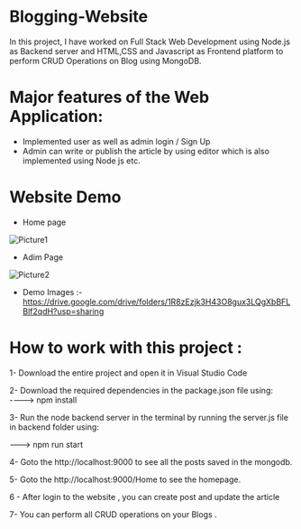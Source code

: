 # Blogging-Website
In this project, I have worked on Full Stack Web Development using Node.js as Backend server and HTML,CSS and Javascript as Frontend platform to perform CRUD Operations on Blog using MongoDB.


# Major features of the Web Application:
* Implemented user as well as admin login / Sign Up 
* Admin can write or publish the article by using editor which is also implemented using Node js etc.


# Website Demo

* Home page

![Picture1](https://user-images.githubusercontent.com/82793670/149751580-02ebd4bf-4ca8-40bc-a9f8-3cbe421ce7bf.jpg)


* Adim Page 

![Picture2](https://user-images.githubusercontent.com/82793670/149751606-b10c732d-49e1-4aeb-abc2-a14380bbf98d.jpg)

* Demo Images :-https://drive.google.com/drive/folders/1R8zEzjk3H43O8gux3LQgXbBFLBlf2qdH?usp=sharing



# How to work with this project :

1- Download the entire project and open it in Visual Studio Code 

2- Download the required dependencies in the package.json file using:<br>
----> npm install<br>

3- Run the node backend server in the terminal by running the server.js file in backend folder using:

---> npm run start 

4- Goto the http://localhost:9000 to see all the posts saved in the mongodb.


5- Goto the http://localhost:9000/Home to see the homepage.

6 - After login to the website , you can create post and update the article

7- You can perform all CRUD operations on your Blogs .




